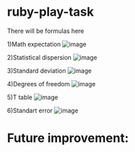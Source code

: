 # ruby-play-task
There will be formulas here

1)Math expectation ![image](https://user-images.githubusercontent.com/22567520/196106115-72b455c7-c283-47ea-ace6-6bfc7f886738.png)

2)Statistical dispersion ![image](https://user-images.githubusercontent.com/22567520/196106287-9c783adc-bd0b-4cec-a136-d43eb7d7cbc0.png)

3)Standard deviation ![image](https://user-images.githubusercontent.com/22567520/196106673-0ad95d37-9f70-4e97-a702-54dd3a0e482f.png)

4)Degrees of freedom ![image](https://user-images.githubusercontent.com/22567520/196106970-47fb86ea-836c-4ae2-99aa-541023460110.png)

5)T table ![image](https://user-images.githubusercontent.com/22567520/196107153-06400396-665a-44cf-a95d-a610ba22234e.png)

6)Standart error ![image](https://user-images.githubusercontent.com/22567520/196107090-60131286-62b9-433c-b8a8-83f689d15fea.png)



# Future improvement:
